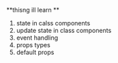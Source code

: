 **thisng ill learn **
1. state in calss components
2. update state in class components
3. event handling 
4. props types 
5. default props 

